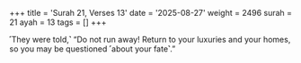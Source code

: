 +++
title = 'Surah 21, Verses 13'
date = '2025-08-27'
weight = 2496
surah = 21
ayah = 13
tags = []
+++

˹They were told,˺ “Do not run away! Return to your luxuries and your homes, so you may be questioned ˹about your fate˺.”